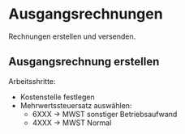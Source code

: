 # Ausgangsrechnungen
Rechnungen erstellen und versenden.

## Ausgangsrechnung erstellen

Arbeitsshritte:
* Kostenstelle festlegen
* Mehrwertssteuersatz auswählen:
	* 6XXX -> MWST sonstiger Betriebsaufwand  
	* 4XXX -> MWST Normal